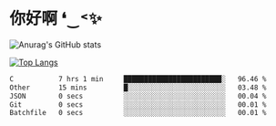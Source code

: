 # 你好啊 ❛‿˂✨

![Anurag's GitHub stats](https://github-readme-stats.vercel.app/api?username=ZombieFly&count_private=true&show_icons=true)

[![Top Langs](https://github-readme-stats.vercel.app/api/top-langs/?username=ZombieFly&layout=compact&count_private=true&hide=Ruby,makefile)](https://github.com/anuraghazra/github-readme-stats)

<!--START_SECTION:waka-->

```txt
C           7 hrs 1 min     ████████████████████████░   96.46 %
Other       15 mins         █░░░░░░░░░░░░░░░░░░░░░░░░   03.48 %
JSON        0 secs          ░░░░░░░░░░░░░░░░░░░░░░░░░   00.04 %
Git         0 secs          ░░░░░░░░░░░░░░░░░░░░░░░░░   00.01 %
Batchfile   0 secs          ░░░░░░░░░░░░░░░░░░░░░░░░░   00.01 %
```

<!--END_SECTION:waka-->
